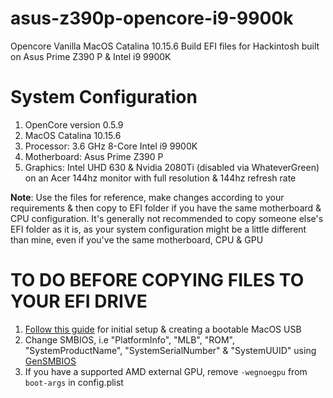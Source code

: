 # asus-z390p-opencore-i9-9900k
Opencore Vanilla MacOS Catalina 10.15.6 Build EFI files for Hackintosh built on Asus Prime Z390 P &amp; Intel i9 9900K

# System Configuration
1. OpenCore version 0.5.9
2. MacOS Catalina 10.15.6
3. Processor: 3.6 GHz 8-Core Intel i9 9900K
4. Motherboard: Asus Prime Z390 P
5. Graphics: Intel UHD 630 & Nvidia 2080Ti (disabled via WhateverGreen) on an Acer 144hz monitor with full resolution & 144hz refresh rate

<strong>Note</strong>: Use the files for reference, make changes according to your requirements & then copy to EFI folder if you have the same motherboard & CPU configuration. It's generally not recommended to copy someone else's EFI folder as it is, as your system configuration might be a little different than mine, even if you've the same motherboard, CPU & GPU

# TO DO BEFORE COPYING FILES TO YOUR EFI DRIVE
1. <a href="https://dortania.github.io/OpenCore-Desktop-Guide/">Follow this guide</a> for initial setup & creating a bootable MacOS USB
2. Change SMBIOS, i.e "PlatformInfo", "MLB", "ROM", "SystemProductName", "SystemSerialNumber" &amp; "SystemUUID" using <a href="https://github.com/corpnewt/GenSMBIOS">GenSMBIOS</a>
3. If you have a supported AMD external GPU, remove <code>-wegnoegpu</code> from <code>boot-args</code> in config.plist
